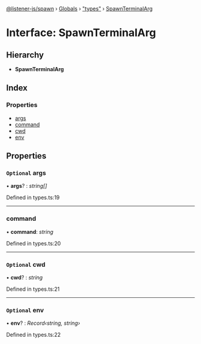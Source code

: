 [@listener-js/spawn](../README.md) › [Globals](../globals.md) › ["types"](../modules/_types_.md) › [SpawnTerminalArg](_types_.spawnterminalarg.md)

# Interface: SpawnTerminalArg

## Hierarchy

* **SpawnTerminalArg**

## Index

### Properties

* [args](_types_.spawnterminalarg.md#optional-args)
* [command](_types_.spawnterminalarg.md#command)
* [cwd](_types_.spawnterminalarg.md#optional-cwd)
* [env](_types_.spawnterminalarg.md#optional-env)

## Properties

### `Optional` args

• **args**? : *string[]*

Defined in types.ts:19

___

###  command

• **command**: *string*

Defined in types.ts:20

___

### `Optional` cwd

• **cwd**? : *string*

Defined in types.ts:21

___

### `Optional` env

• **env**? : *Record‹string, string›*

Defined in types.ts:22
